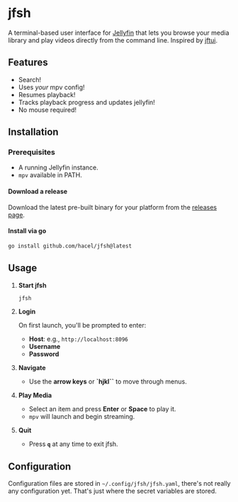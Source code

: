 # jfsh

A terminal-based user interface for [Jellyfin](https://jellyfin.org) that lets you browse your media library and play videos directly from the command line.
Inspired by [jftui](https://github.com/Aanok/jftui).

## Features

- Search!
- Uses _your_ mpv config!
- Resumes playback!
- Tracks playback progress and updates jellyfin!
- No mouse required!

## Installation

### Prerequisites

- A running Jellyfin instance.
- `mpv` available in PATH.

#### Download a release

Download the latest pre-built binary for your platform from the [releases page](https://github.com/hacel/jfsh/releases/latest).

#### Install via go

```sh
go install github.com/hacel/jfsh@latest
```

## Usage

1. **Start jfsh**

   ```sh
   jfsh
   ```

2. **Login**

   On first launch, you'll be prompted to enter:

   - **Host**: e.g., `http://localhost:8096`
   - **Username**
   - **Password**

3. **Navigate**

   - Use the **arrow keys** or **`hjkl``** to move through menus.

4. **Play Media**

   - Select an item and press **Enter** or **Space** to play it.
   - `mpv` will launch and begin streaming.

5. **Quit**

   - Press **`q`** at any time to exit jfsh.

## Configuration

Configuration files are stored in `~/.config/jfsh/jfsh.yaml`, there's not really any configuration yet. That's just where the secret variables are stored.
